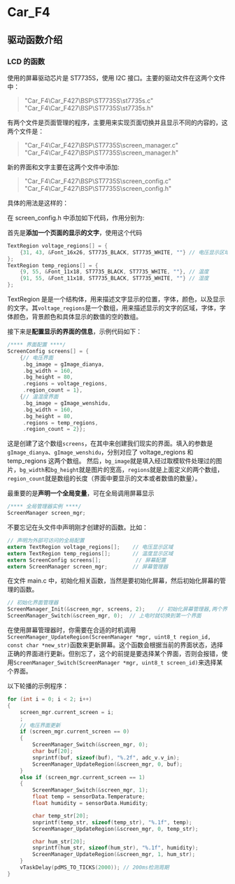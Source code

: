 # Car_F4

## 驱动函数介绍

### LCD 的函数

使用的屏幕驱动芯片是 ST7735S，使用 I2C 接口。主要的驱动文件在这两个文件中：

> "Car_F4\Car_F427\BSP\ST7735S\st7735s.c"  
> "Car_F4\Car_F427\BSP\ST7735S\st7735s.h"

有两个文件是页面管理的程序，主要用来实现页面切换并且显示不同的内容的，这两个文件是：

> "Car_F4\Car_F427\BSP\ST7735S\screen_manager.c"  
> "Car_F4\Car_F427\BSP\ST7735S\screen_manager.h"

新的界面和文字主要在这两个文件中添加:

> "Car_F4\Car_F427\BSP\ST7735S\screen_config.c"  
> "Car_F4\Car_F427\BSP\ST7735S\screen_config.h"

具体的用法是这样的：

在 screen_config.h 中添加如下代码，作用分别为:

首先是**添加一个页面的显示的文字**，使用这个代码

```c
TextRegion voltage_regions[] = {
    {31, 43, &Font_16x26, ST7735_BLACK, ST7735_WHITE, ""} // 电压显示区域
};
TextRegion temp_regions[] = {
    {9, 55, &Font_11x18, ST7735_BLACK, ST7735_WHITE, ""}, // 温度
    {91, 55, &Font_11x18, ST7735_BLACK, ST7735_WHITE, ""} // 湿度
};
```

TextRegion 是是一个结构体，用来描述文字显示的位置，字体，颜色，以及显示的文字。其`voltage_regions`是一个数组，用来描述显示的文字的区域，字体，字体颜色，背景颜色和具体显示的数值的空的数组。

接下来是**配置显示的界面的信息**，示例代码如下：

```c
/**** 界面配置 ****/
ScreenConfig screens[] = {
    {// 电压界面
     .bg_image = gImage_dianya,
     .bg_width = 160,
     .bg_height = 80,
     .regions = voltage_regions,
     .region_count = 1},
    {// 温湿度界面
     .bg_image = gImage_wenshidu,
     .bg_width = 160,
     .bg_height = 80,
     .regions = temp_regions,
     .region_count = 2}};
```

这是创建了这个数组`screens`，在其中来创建我们现实的界面。填入的参数是`gImage_dianya`、`gImage_wenshidu`，分别对应了 voltage_regions 和 temp_regions 这两个数组。 然后，`bg_image`就是填入经过取模软件处理过的图片，`bg_width`和`bg_height`就是图片的宽高，`regions`就是上面定义的两个数组，`region_count`就是数组的长度（界面中要显示的文本或者数值的数量）。

最重要的是**声明一个全局变量**，可在全局调用屏幕显示

```c
/**** 全局管理器实例 ****/
ScreenManager screen_mgr;
```

不要忘记在头文件中声明刚才创建好的函数。比如：

```c
// 声明为外部可访问的全局配置
extern TextRegion voltage_regions[];    // 电压显示区域
extern TextRegion temp_regions[];       // 温度显示区域
extern ScreenConfig screens[];           // 屏幕配置
extern ScreenManager screen_mgr;        // 屏幕管理器
```

在文件 main.c 中，初始化相关函数，当然是要初始化屏幕，然后初始化屏幕的管理的函数。

```c
// 初始化界面管理器
ScreenManager_Init(&screen_mgr, screens, 2);    // 初始化屏幕管理器,两个界面
ScreenManager_Switch(&screen_mgr, 0);  // 上电时就切换到第一个界面
```

在使用屏幕管理器时，你需要在合适的时机调用`ScreenManager_UpdateRegion(ScreenManager *mgr, uint8_t region_id, const char *new_str)`函数来更新屏幕。这个函数会根据当前的界面状态，选择正确的界面进行更新。但别忘了，这个的前提是要选择某个界面，否则会报错，使用`ScreenManager_Switch(ScreenManager *mgr, uint8_t screen_id)`来选择某个界面。

以下轮播的示例程序：

```c
for (int i = 0; i < 2; i++)
{
    screen_mgr.current_screen = i;
    ;
    // 电压界面更新
    if (screen_mgr.current_screen == 0)
    {
        ScreenManager_Switch(&screen_mgr, 0);
        char buf[20];
        snprintf(buf, sizeof(buf), "%.2f", adc_v.v_in);
        ScreenManager_UpdateRegion(&screen_mgr, 0, buf);
    }
    else if (screen_mgr.current_screen == 1)
    {
        ScreenManager_Switch(&screen_mgr, 1);
        float temp = sensorData.Temperature;
        float humidity = sensorData.Humidity;

        char temp_str[20];
        snprintf(temp_str, sizeof(temp_str), "%.1f", temp);
        ScreenManager_UpdateRegion(&screen_mgr, 0, temp_str);

        char hum_str[20];
        snprintf(hum_str, sizeof(hum_str), "%.1f", humidity);
        ScreenManager_UpdateRegion(&screen_mgr, 1, hum_str);
    }
    vTaskDelay(pdMS_TO_TICKS(2000)); // 200ms检测周期
}
```
